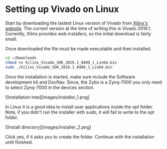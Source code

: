 # Setting up Vivado on Linux

Start by downloading the lastest Linux version of Vivado from [Xilinx's website](http://www.xilinx.com/support/download.html). The current version at the time of writing this is Vivado 2016.1. Currently, Xilinx provides web installers, so the initial download is fairly small.

Once downloaded the file must be made executable and then installed.

```bash
cd ~/Downloads
chmod +x Xilinx_Vivado_SDK_2016.1_0409_1_Lin64.bin
sudo ./Xilinx_Vivado_SDK_2016.1_0409_1_Lin64.bin
```

Once the installation is started, make sure include the Software development kit and DocNav. Since, the Zybo is a Zynq-7000 you only need to select Zynq-7000 in the devices section.

![Installation tree][images/installer_1.png]

In Linux it is a good idea to install user applications inside the opt folder. Note, if you didn't run the installer with sudo, it will fail to write to the opt folder.

![Install directory][images/installer_2.png]

Click yes, if it asks you to create the folder. Continue with the installation until finished.
